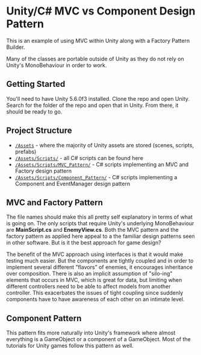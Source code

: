 # Unity/C# MVC vs Component Design Pattern
This is an example of using MVC within Unity along with a Factory Pattern Builder.

Many of the classes are portable outside of Unity as they do not rely on Unity's MonoBehaviour
in order to work. 

## Getting Started
You'll need to have Unity 5.6.0f3 installed. Clone the repo and open Unity. Search for the folder of the repo and open that in Unity. From there, it should be ready to go. 

## Project Structure
- [`/Assets`](./Assets/) - where the majority of Unity assets are stored (scenes, scripts, prefabs)
- [`/Assets/Scripts/`](./Assets/Scripts/) - all C# scripts can be found here
- [`/Assets/Scripts/MVC_Pattern/`](./Assets/Scripts/MVC_Pattern/) - C# scripts implementing an MVC and Factory design pattern
- [`/Assets/Scripts/Component_Pattern/`](./Assets/Scripts/Component_Pattern/) - C# scripts implementing a Component and EventManager design pattern

## MVC and Factory Pattern
The file names should make this all pretty self explanatory in terms of what is going on. The only scripts that require Unity's underlying MonoBehaviour are **MainScript.cs** and **EnemyView.cs**. Both the MVC pattern and the factory pattern as applied here appeal to a the familiar design patterns seen in other software. But is it the best approach for game design?

The benefit of the MVC approach using interfaces is that it would make testing much easier. But the components are tightly coupled and in order to implement several different "flavors" of enemies, it encourages inheritance over composition. There is also an implicit assumption of "silo-ing" elements that occurs in MVC, which is great for data, but limiting when different controllers need to be able to affect models from another controller. This exacerbates the issues of tight coupling since suddenly components have to have awareness of each other on an intimate level.

## Component Pattern
This pattern fits more naturally into Unity's framework where almost everything is a GameObject or a component of a GameObject. Most of the tutorials for Unity games follow this pattern as well. 

